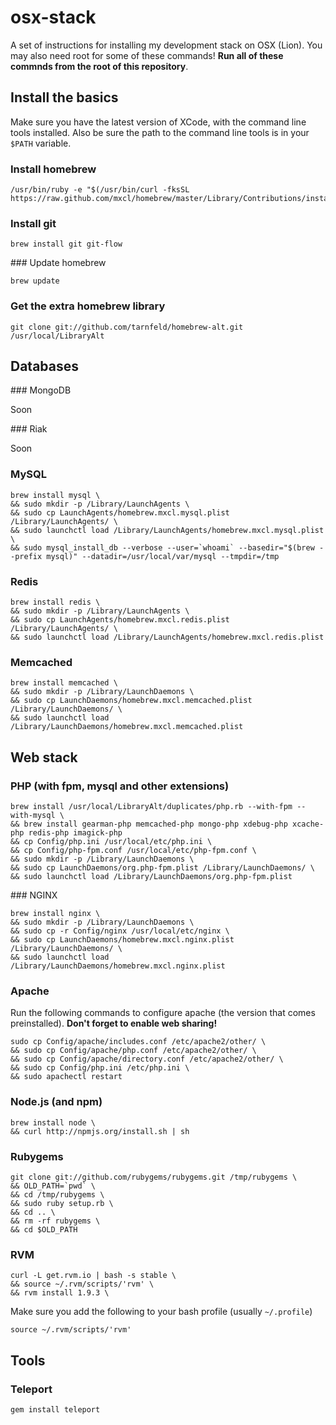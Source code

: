 # osx-stack

A set of instructions for installing my development stack on OSX (Lion). You may also need root for some of these commands! **Run all of these commnds from the root of this repository**.

## Install the basics

Make sure you have the latest version of XCode, with the command line tools installed. Also be sure the path to the command line tools is in your `$PATH` variable.

### Install homebrew

    /usr/bin/ruby -e "$(/usr/bin/curl -fksSL https://raw.github.com/mxcl/homebrew/master/Library/Contributions/install_homebrew.rb)"

### Install git

    brew install git git-flow

### Update homebrew

    brew update

### Get the extra homebrew library

    git clone git://github.com/tarnfeld/homebrew-alt.git /usr/local/LibraryAlt

## Databases

### MongoDB

Soon

### Riak

Soon

### MySQL

    brew install mysql \
    && sudo mkdir -p /Library/LaunchAgents \
    && sudo cp LaunchAgents/homebrew.mxcl.mysql.plist /Library/LaunchAgents/ \
    && sudo launchctl load /Library/LaunchAgents/homebrew.mxcl.mysql.plist \
    && sudo mysql_install_db --verbose --user=`whoami` --basedir="$(brew --prefix mysql)" --datadir=/usr/local/var/mysql --tmpdir=/tmp

### Redis

    brew install redis \
    && sudo mkdir -p /Library/LaunchAgents \
    && sudo cp LaunchAgents/homebrew.mxcl.redis.plist /Library/LaunchAgents/ \
    && sudo launchctl load /Library/LaunchAgents/homebrew.mxcl.redis.plist

### Memcached

    brew install memcached \
    && sudo mkdir -p /Library/LaunchDaemons \
    && sudo cp LaunchDaemons/homebrew.mxcl.memcached.plist /Library/LaunchDaemons/ \
    && sudo launchctl load /Library/LaunchDaemons/homebrew.mxcl.memcached.plist

## Web stack

### PHP (with fpm, mysql and other extensions)

    brew install /usr/local/LibraryAlt/duplicates/php.rb --with-fpm --with-mysql \
    && brew install gearman-php memcached-php mongo-php xdebug-php xcache-php redis-php imagick-php
    && cp Config/php.ini /usr/local/etc/php.ini \
    && cp Config/php-fpm.conf /usr/local/etc/php-fpm.conf \
    && sudo mkdir -p /Library/LaunchDaemons \
    && sudo cp LaunchDaemons/org.php-fpm.plist /Library/LaunchDaemons/ \
    && sudo launchctl load /Library/LaunchDaemons/org.php-fpm.plist

### NGINX

    brew install nginx \
    && sudo mkdir -p /Library/LaunchDaemons \
    && sudo cp -r Config/nginx /usr/local/etc/nginx \
    && sudo cp LaunchDaemons/homebrew.mxcl.nginx.plist /Library/LaunchDaemons/ \
    && sudo launchctl load /Library/LaunchDaemons/homebrew.mxcl.nginx.plist

### Apache

Run the following commands to configure apache (the version that comes preinstalled). **Don't forget to enable web sharing!**

    sudo cp Config/apache/includes.conf /etc/apache2/other/ \
    && sudo cp Config/apache/php.conf /etc/apache2/other/ \
    && sudo cp Config/apache/directory.conf /etc/apache2/other/ \
    && sudo cp Config/php.ini /etc/php.ini \
    && sudo apachectl restart

### Node.js (and npm)

    brew install node \
    && curl http://npmjs.org/install.sh | sh

### Rubygems

    git clone git://github.com/rubygems/rubygems.git /tmp/rubygems \
    && OLD_PATH=`pwd` \
    && cd /tmp/rubygems \
    && sudo ruby setup.rb \
    && cd .. \
    && rm -rf rubygems \
    && cd $OLD_PATH

### RVM

    curl -L get.rvm.io | bash -s stable \
    && source ~/.rvm/scripts/'rvm' \
  	&& rvm install 1.9.3 \

Make sure you add the following to your bash profile (usually `~/.profile`)

    source ~/.rvm/scripts/'rvm'

## Tools

### Teleport

    gem install teleport


